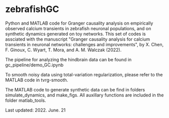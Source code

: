 # zebrafishGC
Python and MATLAB code for Granger causality analysis on empirically observed calcium transients in zebrafish neuronal populations, and on synthetic dynamics generated on toy networks. This set of codes is assciated with the manuscript "Granger causality analysis for calcium transients in neuronal networks: challenges and improvements", by X. Chen, F. Ginoux, C. Wyart, T. Mora, and A. M. Walczak (2022).


The pipeline for analyzing the hindbrain data can be found in gc_pipeline/demo_GC.ipynb

To smooth noisy data using total-variation regularization, please refer to the MATLAB code in tvrg-smooth.

The MATLAB code to generate synthetic data can be find in folders simulate_dynamics, and make_figs. All auxillary functions are included in the folder matlab_tools.

Last updated: 2022. June. 21
